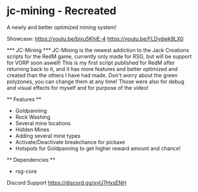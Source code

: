 # jc-mining - Recreated
 A newly and better optimized mining system!

Showcase:
https://youtu.be/bixu5KhiE-4
https://youtu.be/FLDydwk9LX0

*** JC-Mining ***
JC-Mining is the newest addiction to the Jack Creations scripts for the RedM game, currently only made for RSG, but will be support for VORP soon aswell! This is my first script published for RedM after returning back to it, and it has more features and better optimized and created than the others I have had made. Don't worry about the green polyzones, you can change them at any time! Those were also for debug and visual effects for myself and for purpose of the video!

** Features **
- Goldpanning
- Rock Washing
- Several mine locations
- Hidden Mines
- Adding several mine types
- Activate/Deactivate breakchance for pickaxe
- Hotspots for Goldpanning to get higher reward amount and chance!

** Dependencies **
- rsg-core

Discord Support
https://discord.gg/xvU7HxsENH
